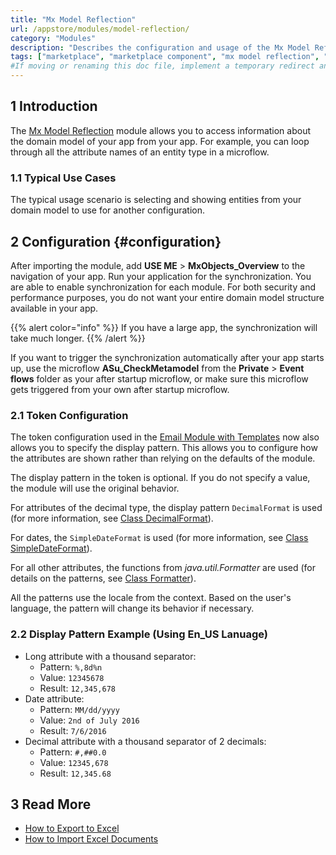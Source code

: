 ```yaml
---
title: "Mx Model Reflection"
url: /appstore/modules/model-reflection/
category: "Modules"
description: "Describes the configuration and usage of the Mx Model Reflection module, which is available in the Mendix Marketplace."
tags: ["marketplace", "marketplace component", "mx model reflection", "token configuration", "platform support"]
#If moving or renaming this doc file, implement a temporary redirect and let the respective team know they should update the URL in the product. See Mapping to Products for more details.
---
```


## 1 Introduction

The [Mx Model Reflection](https://marketplace.mendix.com/link/component/69/) module allows you to access information about the domain model of your app from your app. For example, you can loop through all the attribute names of an entity type in a microflow.

### 1.1 Typical Use Cases

The typical usage scenario is selecting and showing entities from your domain model to use for another configuration. 

## 2 Configuration {#configuration}

After importing the module, add **USE ME** > **MxObjects_Overview** to the navigation of your app. Run your application for the synchronization. You are able to enable synchronization for each module. For both security and performance purposes, you do not want your entire domain model structure available in your app.

{{% alert color="info" %}}
If you have a large app, the synchronization will take much longer.
{{% /alert %}}

If you want to trigger the synchronization automatically after your app starts up, use the microflow **ASu_CheckMetamodel** from the **Private** > **Event flows** folder as your after startup microflow, or make sure this microflow gets triggered from your own after startup microflow.

### 2.1 Token Configuration

The token configuration used in the [Email Module with Templates](/appstore/modules/email-with-templates/) now also allows you to specify the display pattern. This allows you to configure how the attributes are shown rather than relying on the defaults of the module.

The display pattern in the token is optional. If you do not specify a value, the module will use the original behavior. 

For attributes of the decimal type, the display pattern `DecimalFormat` is used (for more information, see [Class DecimalFormat](https://docs.oracle.com/javase/8/docs/api/java/text/DecimalFormat.html)).

For dates, the `SimpleDateFormat` is used (for more information, see [Class SimpleDateFormat](http://docs.oracle.com/javase/8/docs/api/java/text/SimpleDateFormat.html)).

For all other attributes, the functions from *java.util.Formatter* are used (for details on the patterns, see [Class Formatter](https://docs.oracle.com/javase/8/docs/api/java/util/Formatter.html)).

All the patterns use the locale from the context. Based on the user's language, the pattern will change its behavior if necessary.

### 2.2 Display Pattern Example (Using En_US Lanuage)

* Long attribute with a thousand separator:
    * Pattern:  `%,8d%n`
    * Value: `12345678`
    * Result: `12,345,678`
* Date attribute:
    * Pattern: `MM/dd/yyyy`
    * Value: `2nd of July 2016`
    * Result: `7/6/2016`
* Decimal attribute with a thousand separator of 2 decimals:
    * Pattern: `#,##0.0`
    * Value: `12345,678`
    * Result: `12,345.68`

## 3 Read More

* [How to Export to Excel](/howto/integration/using-the-excel-exporter/)
* [How to Import Excel Documents](/howto/integration/importing-excel-documents/)
